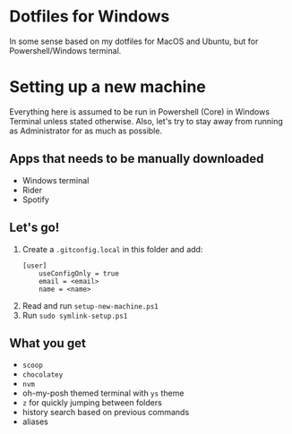 # Dotfiles for Windows

In some sense based on my dotfiles for MacOS and Ubuntu, but for Powershell/Windows terminal.

# Setting up a new machine

Everything here is assumed to be run in Powershell (Core) in Windows Terminal unless stated otherwise. Also, let's try to stay away from running as Administrator for as much as possible.

## Apps that needs to be manually downloaded

- Windows terminal
- Rider
- Spotify

## Let's go!

1. Create a `.gitconfig.local` in this folder and add:
   ```
   [user]
       useConfigOnly = true
       email = <email>
       name = <name>
   ```
1. Read and run `setup-new-machine.ps1`
1. Run `sudo symlink-setup.ps1`

## What you get

- `scoop`
- `chocolatey`
- `nvm`
- oh-my-posh themed terminal with `ys` theme
- `z` for quickly jumping between folders
- history search based on previous commands
- aliases
